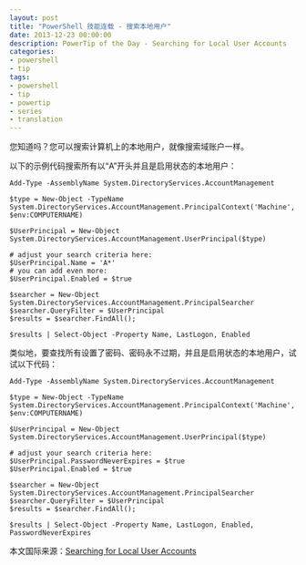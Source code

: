 ```yaml
---
layout: post
title: "PowerShell 技能连载 - 搜索本地用户"
date: 2013-12-23 00:00:00
description: PowerTip of the Day - Searching for Local User Accounts
categories:
- powershell
- tip
tags:
- powershell
- tip
- powertip
- series
- translation
---
```

您知道吗？您可以搜索计算机上的本地用户，就像搜索域账户一样。

以下的示例代码搜索所有以“A”开头并且是启用状态的本地用户：

	Add-Type -AssemblyName System.DirectoryServices.AccountManagement
	
	$type = New-Object -TypeName System.DirectoryServices.AccountManagement.PrincipalContext('Machine', $env:COMPUTERNAME)
	
	$UserPrincipal = New-Object System.DirectoryServices.AccountManagement.UserPrincipal($type)
	
	# adjust your search criteria here:
	$UserPrincipal.Name = 'A*'
	# you can add even more:
	$UserPrincipal.Enabled = $true
	
	$searcher = New-Object System.DirectoryServices.AccountManagement.PrincipalSearcher
	$searcher.QueryFilter = $UserPrincipal
	$results = $searcher.FindAll();
	
	$results | Select-Object -Property Name, LastLogon, Enabled

类似地，要查找所有设置了密码、密码永不过期，并且是启用状态的本地用户，试试以下代码：

	Add-Type -AssemblyName System.DirectoryServices.AccountManagement
	
	$type = New-Object -TypeName System.DirectoryServices.AccountManagement.PrincipalContext('Machine', $env:COMPUTERNAME)
	
	$UserPrincipal = New-Object System.DirectoryServices.AccountManagement.UserPrincipal($type)
	
	# adjust your search criteria here:
	$UserPrincipal.PasswordNeverExpires = $true
	$UserPrincipal.Enabled = $true
	
	$searcher = New-Object System.DirectoryServices.AccountManagement.PrincipalSearcher
	$searcher.QueryFilter = $UserPrincipal
	$results = $searcher.FindAll();
	
	$results | Select-Object -Property Name, LastLogon, Enabled, PasswordNeverExpires

<!--more-->
本文国际来源：[Searching for Local User Accounts](http://community.idera.com/powershell/powertips/b/tips/posts/searching-for-local-user-accounts)
